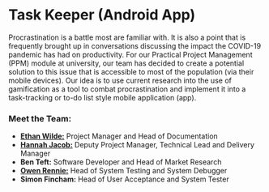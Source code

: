 # Task Keeper (Android App)
Procrastination is a battle most are familiar with. It is also a point that is frequently brought up in conversations discussing the impact the COVID-19 pandemic has had on productivity. For our Practical Project Management (PPM) module at university, our team has decided to create a potential solution to this issue that is accessible to most of the population (via their mobile devices). Our idea is to use current research into the use of gamification as a tool to combat procrastination and implement it into a task-tracking or to-do list style mobile application (app).

### Meet the Team:
- **[Ethan Wilde:](https://github.com/Akierion)** Project Manager and Head of Documentation
- **[Hannah Jacob:](https://github.com/Hannah-Ashna)** Deputy Project Manager, Technical Lead and Delivery Manager
- **Ben Teft:** Software Developer and Head of Market Research
- **[Owen Rennie:](https://github.com/owenrennie99)** Head of System Testing and System Debugger
- **Simon Fincham:** Head of User Acceptance and System Tester

